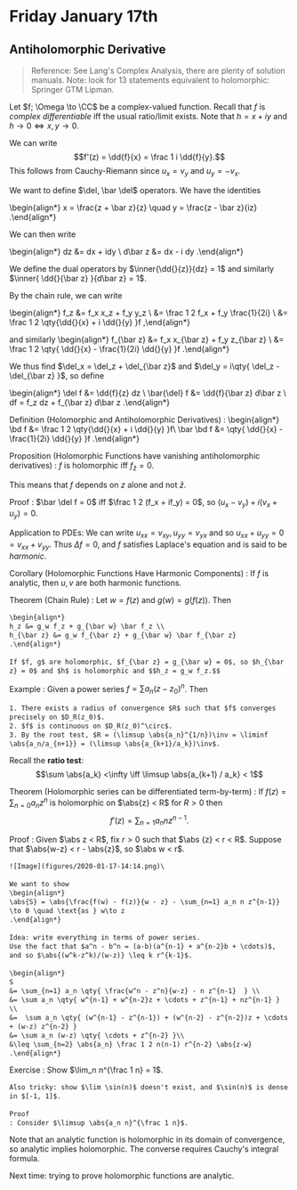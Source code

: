 # Friday January 17th

## Antiholomorphic Derivative

> Reference:
> See Lang's Complex Analysis, there are plenty of solution manuals.
> Note: look for 13 statements equivalent to holomorphic: Springer GTM Lipman.

Let $f; \Omega \to \CC$ be a complex-valued function.
Recall that $f$ is *complex differentiable* iff the usual ratio/limit exists.
Note that $h = x+iy$ and $h\to 0 \iff x,y\to 0$.

We can write $$f'(z) = \dd{f}{x} = \frac 1 i \dd{f}{y}.$$
This follows from Cauchy-Riemann since $u_x = v_y$ and $u_y = -v_x$.


We want to define $\del, \bar \del$ operators.
We have the identities

\begin{align*}
x = \frac{z + \bar z}{z} \quad y = \frac{z - \bar z}{iz}
.\end{align*}

We can then write

\begin{align*}
dz &= dx + idy \\
d\bar z &= dx - i dy
.\end{align*}


We define the dual operators by $\inner{\dd{}{z}}{dz} = 1$ and similarly $\inner{ \dd{}{\bar z}  }{d\bar z} = 1$.

By the chain rule, we can write

\begin{align*}
f_z &= f_x x_z + f_y y_z \\
&= \frac 1 2 f_x + f_y \frac{1}{2i} \\
&= \frac 1 2 \qty{\dd{}{x} + i \dd{}{y} }f 
,\end{align*}

and similarly 
\begin{align*}
f_{\bar z} &= f_x x_{\bar z} + f_y z_{\bar z} \\
&= \frac 1 2 \qty{ \dd{}{x} - \frac{1}{2i} \dd{}{y}  }f
.\end{align*}

We thus find $\del_x = \del_z + \del_{\bar z}$ and $\del_y = i\qty{ \del_z - \del_{\bar z}  }$,
so define

\begin{align*}
\del f &= \dd{f}{z} dz \\
\bar{\del} f &= \dd{f}{\bar z} d\bar z \\
df = f_z dz + f_{\bar z} d\bar z
.\end{align*}

Definition (Holomorphic and Antiholomorphic Derivatives)
: 
	\begin{align*}
	\bd f &= \frac 1 2 \qty{\dd{}{x} + i \dd{}{y} }f\\
	\bar \bd f &= \qty{ \dd{}{x} - \frac{1}{2i} \dd{}{y}  }f
	.\end{align*}


Proposition (Holomorphic Functions have vanishing antiholomorphic derivatives)
: 	$f$ is holomorphic iff $f_{\bar z} = 0$.

This means that $f$ depends on $z$ alone and not $\bar z$.

Proof
: $\bar \del f = 0$ iff $\frac 1 2 (f_x + if_y) = 0$, so $(u_x  - v_y) + i (v_x + u_y) = 0$.

Application to PDEs:
We can write $u_{xx} = v_{xy}, u_{yy} = v_{yx}$ and so $u_{xx} + u_{yy} = 0 = v_{xx} + v_{yy}$.
Thus $\Delta f = 0$, and $f$ satisfies Laplace's equation and is said to be *harmonic*.

Corollary (Holomorphic Functions Have Harmonic Components)
: 	If $f$ is analytic, then $u, v$ are both harmonic functions.

Theorem (Chain Rule)
: 	Let $w = f(z)$ and $g(w) = g(f(z))$.
	Then

	\begin{align*}
	h_z &= g_w f_z + g_{\bar w} \bar f_z \\
	h_{\bar z} &= g_w f_{\bar z} + g_{\bar w} \bar f_{\bar z}
	.\end{align*}

	If $f, g$ are holomorphic, $f_{\bar z} = g_{\bar w} = 0$, so $h_{\bar z} = 0$ and $h$ is holomorphic and $$h_z = g_w f_z.$$

Example
: 	Given a power series $f=\sum a_n (z- z_0)^n$.
	Then

	1. There exists a radius of convergence $R$ such that $f$ converges precisely on $D_R(z_0)$.
	2. $f$ is continuous on $D_R(z_0)^\circ$.
	3. By the root test, $R = (\limsup \abs{a_n}^{1/n})\inv = \liminf \abs{a_n/a_{n+1}} = (\limsup \abs{a_{k+1}/a_k})\inv$.

Recall the **ratio test**: 
$$\sum \abs{a_k} <\infty \iff \limsup \abs{a_{k+1} / a_k} < 1$$

Theorem (Holomorphic series can be differentiated term-by-term)
: 	If $f(z) = \sum_{n=0} a_n z^n$ is holomorphic on $\abs{z} < R$ for $R> 0$ then $$f'(z) = \sum_{n=1} a_n n z^{n-1}.$$

Proof
: 	Given $\abs z < R$, fix $r>0$ such that $\abs {z} < r < R$.
	Suppose that $\abs{w-z} < r - \abs{z}$, so $\abs w < r$.

	![Image](figures/2020-01-17-14:14.png)\

	We want to show 
	\begin{align*}
	\abs{S} = \abs{\frac{f(w) - f(z)}{w - z} - \sum_{n=1} a_n n z^{n-1}} \to 0 \quad \text{as } w\to z
	.\end{align*}

	Idea: write everything in terms of power series.
	Use the fact that $a^n - b^n = (a-b)(a^{n-1} + a^{n-2}b + \cdots)$, and so $\abs{(w^k-z^k)/(w-z)} \leq k r^{k-1}$.

	\begin{align*}
	S 
	&= \sum_{n=1} a_n \qty{ \frac{w^n - z^n}{w-z} - n z^{n-1}  } \\
	&= \sum a_n \qty{ w^{n-1} + w^{n-2}z + \cdots + z^{n-1} + nz^{n-1} } \\
	&=  \sum a_n \qty{ (w^{n-1} - z^{n-1}) + (w^{n-2} - z^{n-2})z + \cdots + (w-z) z^{n-2} }
	&= \sum a_n (w-z) \qty{ \cdots + z^{n-2} }\\
	&\leq \sum_{n=2} \abs{a_n} \frac 1 2 n(n-1) r^{n-2} \abs{z-w}
	.\end{align*}

Exercise
: Show $\lim_n n^{\frac 1 n} =  1$.
	
	Also tricky: show $\lim \sin(n)$ doesn't exist, and $\sin(n)$ is dense in $[-1, 1]$.
	
	Proof
	: Consider $\limsup \abs{a_n n}^{\frac 1 n}$.

Note that an analytic function is holomorphic in its domain of convergence, so analytic implies holomorphic.
The converse requires Cauchy's integral formula.

Next time: trying to prove holomorphic functions are analytic.
